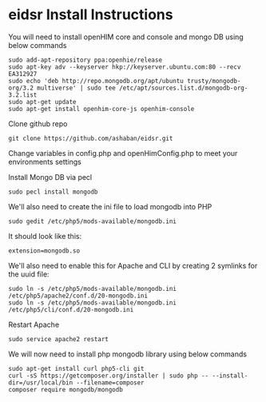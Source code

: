 # eidsr Install Instructions
You will need to install openHIM core and console and mongo DB using below commands
```
sudo add-apt-repository ppa:openhie/release
sudo apt-key adv --keyserver hkp://keyserver.ubuntu.com:80 --recv EA312927
sudo echo 'deb http://repo.mongodb.org/apt/ubuntu trusty/mongodb-org/3.2 multiverse' | sudo tee /etc/apt/sources.list.d/mongodb-org-3.2.list
sudo apt-get update
sudo apt-get install openhim-core-js openhim-console
```
Clone github repo
```
git clone https://github.com/ashaban/eidsr.git
```
Change variables in config.php and openHimConfig.php to meet your environments settings <br>

Install Mongo DB via pecl
```
sudo pecl install mongodb
```
We'll also need to create the ini file to load mongodb into PHP
```
sudo gedit /etc/php5/mods-available/mongodb.ini
```
It should look like this:
```
extension=mongodb.so
```
We'll also need to enable this for Apache and CLI by creating 2 symlinks for the uuid file:
```
sudo ln -s /etc/php5/mods-available/mongodb.ini /etc/php5/apache2/conf.d/20-mongodb.ini
sudo ln -s /etc/php5/mods-available/mongodb.ini /etc/php5/cli/conf.d/20-mongodb.ini
```
Restart Apache
```
sudo service apache2 restart
```
We will now need to install php mongodb library using below commands
```
sudo apt-get install curl php5-cli git
curl -sS https://getcomposer.org/installer | sudo php -- --install-dir=/usr/local/bin --filename=composer
composer require mongodb/mongodb
```
